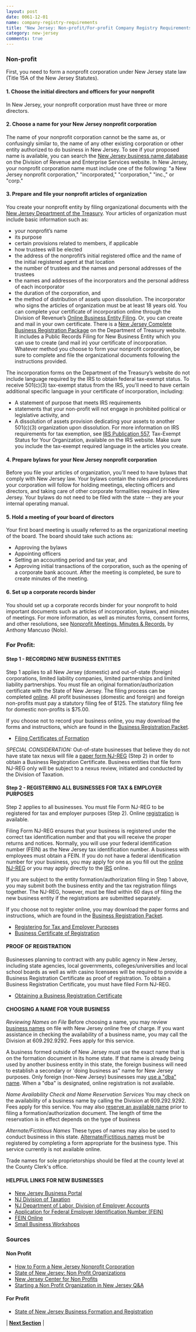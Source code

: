 ```yaml
---
layout: post
date: 0061-12-01
name: company-registry-requirements
title: "New Jersey: Non-profit/For-profit Company Registry Requirements"
category: new-jersey
comments: true
---
```


### Non-profit
First, you need to form a nonprofit corporation under New Jersey state law (Title 15A of the New Jersey Statutes).
 
#### 1. Choose the initial directors and officers for your nonprofit
In New Jersey, your nonprofit corporation must have three or more directors.
 
#### 2. Choose a name for your New Jersey nonprofit corporation
The name of your nonprofit corporation cannot be the same as, or confusingly similar to, the name of any other existing corporation or other entity authorized to do business in New Jersey. To see if your proposed name is available, you can search the  [New Jersey business name database](https://www.njportal.com/DOR/businessrecords/)  on the Division of Revenue and Enterprise Services website. In New Jersey, your nonprofit corporation name must include one of the following:  "a New Jersey nonprofit corporation," "incorporated," "corporation," "inc.," or "corp."  
 
#### 3. Prepare and file your nonprofit articles of organization
You create your nonprofit entity by filing organizational documents with the [New Jersey Department of the Treasury](http://www.state.nj.us/treasury/taxation/nonprofitinfo.shtml). Your articles of organization must include basic information such as:
- your nonprofit’s name
- its purpose
- certain provisions related to members, if applicable
- how trustees will be elected
- the address of the nonprofit’s initial registered office and the name of the initial registered agent at that location
- the number of trustees and the names and personal addresses of the trustees
- the names and addresses of the incorporators and the personal address of each incorporator
- the duration of the corporation, and
- the method of distribution of assets upon dissolution.
The incorporator who signs the articles of organization must be at least 18 years old.
You can complete your certificate of incorporation online through the Division of Revenue’s [Online Business Entity Filing](https://www.state.nj.us/cgi-bin/treasury/revenue/dcr/filing/page1.cgi).  Or, you can create and mail in your own certificate. There is a [New Jersey Complete Business Registration Package](http://www.state.nj.us/treasury/revenue/revprnt.shtml) on the Department of Treasury website. It includes a Public Records Filing for New Business Entity which you can use to create (and mail in) your certificate of incorporation. Whatever method you choose to form your nonprofit corporation, be sure to complete and file the organizational documents following the instructions provided.
 
The incorporation forms on the Department of the Treasury’s website do not include language required by the IRS to obtain federal tax-exempt status. To receive 501(c)(3) tax-exempt status from the IRS, you'll need to have certain additional specific language in your certificate of incorporation, including:
- A statement of purpose that meets IRS requirements
- statements that your non-profit will not engage in prohibited political or legislative activity, and
- A dissolution of assets provision  dedicating your assets to another 501(c)(3) organization upon dissolution.
For more information on IRS requirements for tax exemption, see  [IRS Publication 557](http://www.irs.gov/pub/irs-pdf/p557.pdf),  Tax-Exempt Status for Your Organization,  available on the IRS website. Make sure you include the tax-exempt required language in the articles you create.  
 
#### 4. Prepare bylaws for your New Jersey nonprofit corporation
Before you file your articles of organization, you’ll need to have bylaws that comply with New Jersey law. Your bylaws contain the rules and procedures your corporation will follow for holding meetings, electing officers and directors, and taking care of other corporate formalities required in New Jersey. Your bylaws do not need to be filed with the state -- they are your internal operating manual.
#### 5. Hold a meeting of your board of directors
Your first board meeting is usually referred to as the organizational meeting of the board. The board should take such actions as:
- Approving the bylaws
- Appointing officers
- Setting an accounting period and tax year, and
- Approving initial transactions of the corporation, such as the opening of a corporate bank account.
After the meeting is completed, be sure to create minutes of the meeting.
 
#### 6. Set up a corporate records binder
You should set up a corporate records binder for your nonprofit to hold important documents such as articles of incorporation, bylaws, and minutes of meetings. For more information, as well as minutes forms, consent forms, and other resolutions, see  [Nonprofit Meetings, Minutes & Records](http://www.nolo.com/products/nonprofit-meetings-minutes-&-records-NORM.html), by Anthony Mancuso (Nolo).

### For Profit:
#### Step 1 - RECORDING NEW BUSINESS ENTITIES
Step 1 applies to all New Jersey (domestic) and out-of-state (foreign) corporations, limited liability companies, limited partnerships and limited liability partnerships. You must file an original formation/authorization certificate with the State of New Jersey. The filing process can be completed [online](https://www.njportal.com/DOR/BusinessFormation). All profit businesses (domestic and foreign) and foreign non-profits must pay a statutory filing fee of $125. The statutory filing fee for domestic non-profits is $75.00.

If you choose not to record your business online, you may download the forms and instructions, which are found in the [Business Registration Packet](https://www.state.nj.us/treasury/revenue/revprnt.shtml).

- [Filing Certificates of Formation](https://www.state.nj.us/treasury/revenue/filecerts.shtml)

_SPECIAL CONSIDERATION:_ Out-of-state businesses that believe they do not have state tax nexus will file a [paper form NJ-REG](https://www.state.nj.us/treasury/revenue/revprnt.shtml) (Step 2) in order to obtain a Business Registration Certificate. Business entities that file form NJ-REG only will be subject to a nexus review, initiated and conducted by the Division of Taxation.

#### Step 2 - REGISTERING ALL BUSINESSES FOR TAX & EMPLOYER PURPOSES

Step 2 applies to all businesses. You must file Form NJ-REG to be registered for tax and employer purposes (Step 2). Online [registration](https://www.njportal.com/DOR/BusinessRegistration/) is available.

Filing Form NJ-REG ensures that your business is registered under the correct tax identification number and that you will receive the proper returns and notices. Normally, you will use your federal identification number (FEIN) as the New Jersey tax identification number. A business with employees must obtain a FEIN. If you do not have a federal identification number for your business, you may apply for one as you fill out the [online NJ-REG](https://www.njportal.com/DOR/BusinessRegistration/) or you may apply directly to the [IRS](http://www.irs.gov/businesses/small/article/0,,id=102767,00.html) online.

If you are subject to the entity formation/authorization filing in Step 1 above, you may submit both the business entity and the tax registration filings together. The NJ-REG, however, must be filed within 60 days of filing the new business entity if the registrations are submitted separately.

If you choose not to register online, you may download the paper forms and instructions, which are found in the [Business Registration Packet](https://www.state.nj.us/treasury/revenue/revprnt.shtml).
- [Registering for Tax and Employer Purposes](https://www.state.nj.us/treasury/revenue/taxreg.shtml)
- [Business Certificate of Registration](https://www.state.nj.us/treasury/revenue/busregcert.shtml)

#### PROOF OF REGISTRATION
Businesses planning to contract with any public agency in New Jersey, including state agencies, local governments, colleges/universities and local school boards as well as with casino licensees will be required to provide a Business Registration Certificate as proof of registration. To obtain a Business Registration Certificate, you must have filed Form NJ-REG.
- [Obtaining a Business Registration Certificate](https://www.state.nj.us/treasury/revenue/proofreg.shtml)

#### CHOOSING A NAME FOR YOUR BUSINESS

_Reviewing Names on File_
Before choosing a name, you may review [business names](https://www.state.nj.us/treasury/revenue/checkbusiness.shtml) on file with New Jersey online free of charge. If you want assistance in checking the availability of a business name, you may call the Division at 609.292.9292. Fees apply for this service.

A business formed outside of New Jersey must use the exact name that is on the formation document in its home state. If that name is already being used by another business entity in this state, the foreign business will need to establish a secondary or 'doing business as" name for New Jersey purposes. Only foreign (non-New Jersey) businesses may [use a "dba" name](https://www.state.nj.us/treasury/revenue/checkbusiness.shtml). When a "dba" is designated, online registration is not available.

_Name Availability Check and Name Reservation Services_
You may check on the availability of a business name by calling the Division at 609.292.9292. Fees apply for this service. You may also [reserve an available name](https://www.state.nj.us/treasury/revenue/busname.shtml) prior to filing a formation/authorization document. The length of time the reservation is in effect depends on the type of business

_Alternate/Fictitious Names_
These types of names may also be used to conduct business in this state. [Alternate/Fictitious names](https://www.state.nj.us/treasury/revenue/altname.shtml) must be registered by completing a form appropriate for the business type. This service currently is not available online.

Trade names for sole proprietorships should be filed at the county level at the County Clerk's office.

#### HELPFUL LINKS FOR NEW BUSINESSES
- [New Jersey Business Portal](https://www.state.nj.us/njbusiness/)
- [NJ Division of Taxation](https://www.state.nj.us/treasury/taxation/)
- [NJ Department of Labor, Division of Employer Accounts](http://lwd.dol.state.nj.us/labor/ea/ea_index.html)
- [Application for Federal Employer Identification Number (FEIN)](http://www.irs.gov/businesses/small/article/0,,id=97860,00.html)
- [FEIN Online](http://www.irs.gov/businesses/small/article/0,,id=102767,00.html)
- [Small Business Workshops](https://www.state.nj.us/treasury/taxation/smallbus.shtml)


### Sources
#### Non Profit
- [How to Form a New Jersey Nonprofit Corporation](https://www.nolo.com/legal-encyclopedia/forming-nonprofit-corporation-new-jersey-36077.html)
- [State of New Jersey: Non Profit Organizations](https://www.state.nj.us/treasury/taxation/exemptintro.shtml)
- [New Jersey Center for Non Profits](http://www.njnonprofits.org/FormingNP.html)
- [Starting a Non Profit Organization in New Jersey Q&A](https://www.state.nj.us/treasury/taxation/rsb100.shtml)

#### For Profit
- [State of New Jersey Business Formation and Registration](https://www.state.nj.us/treasury/revenue/gettingregistered.shtml)


| **[Next Section]( https://neo-project.github.io/global-blockchain-compliance-hub//new-jersey/new-jersey-team-member-nationality-requirements.html)** |
